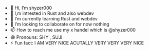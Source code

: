 - 👋 Hi, I’m shyzer000
- 👀 I,m intrested in Rust and also webdev
- 🌱 I’m currently learning Rust and webdev
- 💞️ I’m looking to collaborate on for now nothing
- 📫 How to reach me use my x handel which is @shyzer000
- 😄 Pronouns: SHY , SUJI
- ⚡ Fun fact: I AM VERY NICE ACUTALLY VERY VERY VERY NICE 

<!---
shy22006/shy22006 is a ✨ special ✨ repository because its `README.md` (this file) appears on your GitHub profile.
You can click the Preview link to take a look at your changes.
--->
